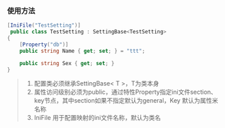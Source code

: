 ﻿### 使用方法

~~~ C#
[IniFile("TestSetting")]
 public class TestSetting : SettingBase<TestSetting>
{
    [Property("db")]
    public string Name { get; set; } = "ttt";

    public string Sex { get; set; }
}
~~~
> 1. 配置类必须继承SettingBase< T >，T为类本身
> 2. 属性访问级别必须为public，通过特性Property指定ini文件section、key节点，其中section如果不指定默认为general，Key 默认为属性米名称
> 3. IniFile 用于配置映射的ini文件名称，默认为类名